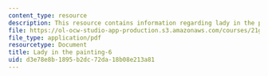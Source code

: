 ```yaml
---
content_type: resource
description: This resource contains information regarding lady in the painting.
file: https://ol-ocw-studio-app-production.s3.amazonaws.com/courses/21g-103-chinese-iii-regular-fall-2003/d3e78e8b1895b2dc72da18b08e213a81_MIT21G_103F03_painting6.pdf
file_type: application/pdf
resourcetype: Document
title: Lady in the painting-6
uid: d3e78e8b-1895-b2dc-72da-18b08e213a81
---
```

